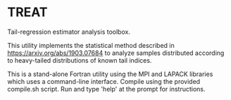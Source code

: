TREAT
=====
Tail-regression estimator analysis toolbox.

This utility implements the statistical method described in
https://arxiv.org/abs/1903.07684 to analyze samples distributed
according to heavy-tailed distributions of known tail indices.

This is a stand-alone Fortran utility using the MPI and LAPACK
libraries which uses a command-line interface.  Compile using the
provided compile.sh script.  Run and type 'help' at the prompt for
instructions.
